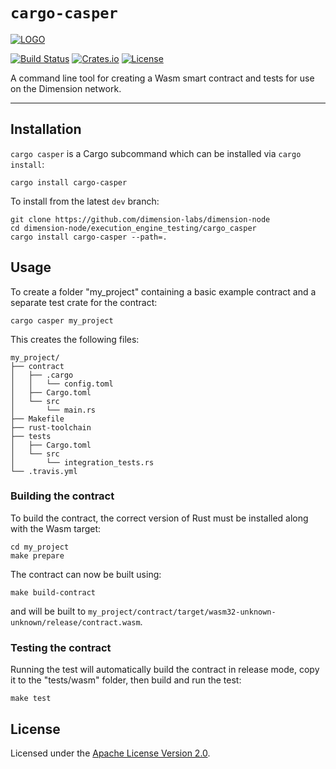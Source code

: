 # `cargo-casper`

[![LOGO](https://raw.githubusercontent.com/dimension-labs/dimension-node/master/images/dimension-association-logo-primary.svg)](https://dimension.network/)

[![Build Status](https://drone-auto-dimension-labs.dimensionlabs.io/api/badges/dimension-labs/dimension-node/status.svg?branch=dev)](http://drone-auto-dimension-labs.dimensionlabs.io/dimension-labs/dimension-node)
[![Crates.io](https://img.shields.io/crates/v/cargo-casper)](https://crates.io/crates/cargo-casper)
[![License](https://img.shields.io/badge/license-Apache-blue)](https://github.com/dimension-labs/dimension-node/blob/dev/LICENSE)

A command line tool for creating a Wasm smart contract and tests for use on the Dimension network.

---

## Installation

`cargo casper` is a Cargo subcommand which can be installed via `cargo install`:

```
cargo install cargo-casper
```

To install from the latest `dev` branch:

```
git clone https://github.com/dimension-labs/dimension-node
cd dimension-node/execution_engine_testing/cargo_casper
cargo install cargo-casper --path=.
```

## Usage

To create a folder "my_project" containing a basic example contract and a separate test crate for the contract:

```
cargo casper my_project
```

This creates the following files:

```
my_project/
├── contract
│   ├── .cargo
│   │   └── config.toml
│   ├── Cargo.toml
│   └── src
│       └── main.rs
├── Makefile
├── rust-toolchain
├── tests
│   ├── Cargo.toml
│   └── src
│       └── integration_tests.rs
└── .travis.yml
```

### Building the contract

To build the contract, the correct version of Rust must be installed along with the Wasm target:

```
cd my_project
make prepare
```

The contract can now be built using:

```
make build-contract
```

and will be built to `my_project/contract/target/wasm32-unknown-unknown/release/contract.wasm`.

### Testing the contract

Running the test will automatically build the contract in release mode, copy it to the "tests/wasm" folder, then build
and run the test:

```
make test
```

## License

Licensed under the [Apache License Version 2.0](https://github.com/dimension-labs/dimension-node/blob/master/LICENSE).
